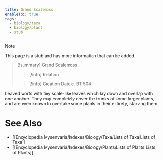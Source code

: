 ```yaml
---
title: Grand Scalemoss
enableToc: true
tags:
  - biology/taxa
  - biology/plant
  - stub
---
```


> [!note]
> This page is a stub and has more information that can be added.

> [!summary] Grand Scalemoss
> > [!info] Relation
>
> > [!info] Creation Date
> > c. BT 504

Leaved worts with tiny scale-like leaves which lay down and overlap with one another. They may completely cover the trunks of some larger plants, and are even known to overtake some plants in their entirety, starving them.

# See Also
- [[Encyclopedia Mysenvaria/Indexes/Biology/Taxa/Lists of Taxa|Lists of Taxa]]
- [[Encyclopedia Mysenvaria/Indexes/Biology/Plants/Lists of Plants|Lists of Plants]]
